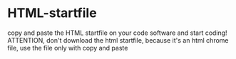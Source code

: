 # HTML-startfile
copy and paste the HTML startfile on your code software and start coding!
ATTENTION, don't download the html startfile, because it's an html chrome file, use the file only with copy and paste
